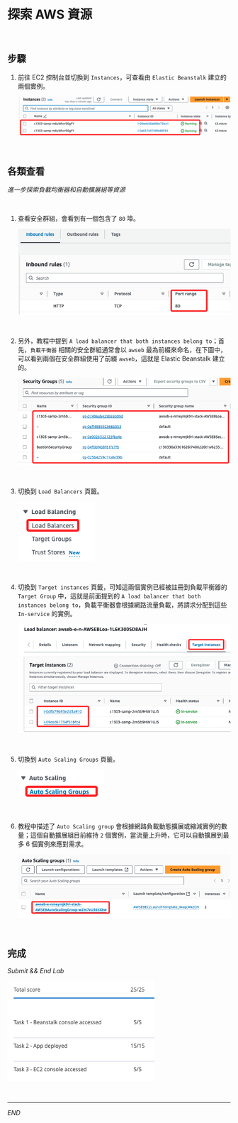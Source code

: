 # 探索 AWS 資源

<br>

## 步驟

1. 前往 EC2 控制台並切換到 `Instances`，可查看由 `Elastic Beanstalk` 建立的兩個實例。

    ![](images/img_10.png)

<br>

## 各類查看

_進一步探索負載均衡器和自動擴展組等資源_

<br>

1. 查看安全群組，會看到有一個包含了 `80` 埠。

    ![](images/img_19.png)

<br>

2. 另外，教程中提到 `A load balancer that both instances belong to`；首先，`負載平衡器` 相關的安全群組通常會以 `awseb` 最為前綴來命名，在下圖中，可以看到兩個在安全群組使用了前綴 `awseb`，這就是 Elastic Beanstalk 建立的。

    ![](images/img_20.png)

<br>

3. 切換到 `Load Balancers` 頁籤。

    ![](images/img_21.png)

<br>

4. 切換到 `Target instances` 頁籤，可知這兩個實例已經被註冊到負載平衡器的 `Target Group` 中，這就是前面提到的 `A load balancer that both instances belong to`，負載平衡器會根據網路流量負載，將請求分配到這些 `In-service` 的實例。

    ![](images/img_22.png)

<br>

5. 切換到 `Auto Scaling Groups` 頁籤。

    ![](images/img_23.png)

<br>

6. 教程中描述了 `Auto Scaling group` 會根據網路負載動態擴展或縮減實例的數量；這個自動擴展組目前維持 `2` 個實例，當流量上升時，它可以自動擴展到最多 6 個實例來應對需求。

    ![](images/img_24.png)

<br>

## 完成

_Submit && End Lab_

![](images/img_25.png)

<br>

___

_END_